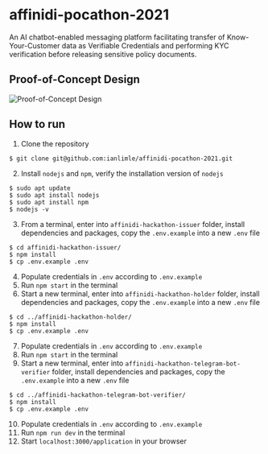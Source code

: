 # affinidi-pocathon-2021
An AI chatbot-enabled messaging platform facilitating transfer of Know-Your-Customer data as Verifiable Credentials and performing KYC verification before releasing sensitive policy documents.

## Proof-of-Concept Design 
![Proof-of-Concept Design](https://user-images.githubusercontent.com/33076925/117628610-ef76db00-b1ab-11eb-8f12-e79d9e10e2bb.png)

## How to run
1. Clone the repository
```
$ git clone git@github.com:ianlimle/affinidi-pocathon-2021.git
```
2. Install `nodejs` and `npm`, verify the installation version of `nodejs`
```
$ sudo apt update
$ sudo apt install nodejs
$ sudo apt install npm
$ nodejs -v
```
3. From a terminal, enter into `affinidi-hackathon-issuer` folder, install dependencies and packages, copy the `.env.example` into a new `.env` file
```
$ cd affinidi-hackathon-issuer/
$ npm install
$ cp .env.example .env
```
4. Populate credentials in `.env` according to `.env.example`
5. Run `npm start` in the terminal
6. Start a new terminal, enter into `affinidi-hackathon-holder` folder, install dependencies and packages, copy the `.env.example` into a new `.env` file
```
$ cd ../affinidi-hackathon-holder/
$ npm install
$ cp .env.example .env
```
7. Populate credentials in `.env` according to `.env.example`
8. Run `npm start` in the terminal
9. Start a new terminal, enter into `affinidi-hackathon-telegram-bot-verifier` folder, install dependencies and packages, copy the `.env.example` into a new `.env` file
```
$ cd ../affinidi-hackathon-telegram-bot-verifier/
$ npm install
$ cp .env.example .env
```
10. Populate credentials in `.env` according to `.env.example`
11. Run `npm run dev` in the terminal
12. Start `localhost:3000/application` in your browser
